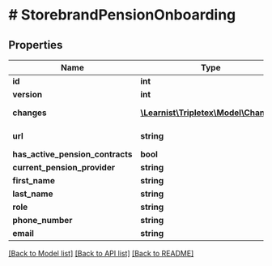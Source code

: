 # # StorebrandPensionOnboarding

## Properties

Name | Type | Description | Notes
------------ | ------------- | ------------- | -------------
**id** | **int** |  | [optional]
**version** | **int** |  | [optional]
**changes** | [**\Learnist\Tripletex\Model\Change[]**](Change.md) |  | [optional] [readonly]
**url** | **string** |  | [optional] [readonly]
**has_active_pension_contracts** | **bool** |  |
**current_pension_provider** | **string** |  |
**first_name** | **string** |  | [optional]
**last_name** | **string** |  | [optional]
**role** | **string** |  |
**phone_number** | **string** |  | [optional]
**email** | **string** |  | [optional]

[[Back to Model list]](../../README.md#models) [[Back to API list]](../../README.md#endpoints) [[Back to README]](../../README.md)
